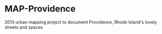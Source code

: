 # MAP-Providence
2013 urban mapping project to document Providence, Rhode Island's lovely streets and spaces
